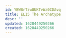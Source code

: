 ```yaml
---
id: YBW8rTzwUUKTvWa0CDAvq
title: ELI5 The Archatype
desc: ''
updated: 1628449250266
created: 1628449250266
---
```


